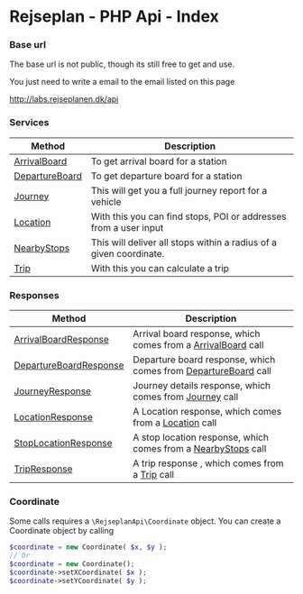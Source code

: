 Rejseplan - PHP Api - Index
=========================

### Base url

The base url is not public, though its still free to get and use.

You just need to write a email to the email listed on this page

http://labs.rejseplanen.dk/api

### Services

| Method | Description |
| --- | --- |
| [ArrivalBoard](Services/ArrivalBoard.md) | To get arrival board for a station |
| [DepartureBoard](Services/DepartureBoard.md) | To get departure board for a station |
| [Journey](Services/Journey.md) | This will get you a full journey report for a vehicle |
| [Location](Services/Location.md) | With this you can find stops, POI or addresses from a user input |
| [NearbyStops](Services/NearbyStops.md) | This will deliver all stops within a radius of a given coordinate.
| [Trip](Services/Trip.md) | With this you can calculate a trip

### Responses

| Method | Description |
| --- | --- |
| [ArrivalBoardResponse](Response/ArrivalBoardResponse.md) | Arrival board response, which comes from a [ArrivalBoard](Services/ArrivalBoard.md) call |
| [DepartureBoardResponse](Response/DepartureBoardResponse.md) | Departure board response, which comes from [DepartureBoard](Services/DepartureBoard.md) call |
| [JourneyResponse](Response/JourneyResponse.md) | Journey details response, which comes from [Journey](Services/Journey.md) call |
| [LocationResponse](Response/LocationResponse.md) | A Location response, which comes from a [Location](Services/Location.md) call |
| [StopLocationResponse](Response/StopLocationResponse.md) | A stop location response, which comes from a [NearbyStops](Services/NearbyStops.md) call |
| [TripResponse](Response/TripResponse.md) | A trip response , which comes from a [Trip](Services/Trip.md) call |

### Coordinate

Some calls requires a `\RejseplanApi\Coordinate` object.
You can create a Coordinate object by calling

```php
$coordinate = new Coordinate( $x, $y );
// Or
$coordinate = new Coordinate();
$coordinate->setXCoordinate( $x );
$coordinate->setYCoordinate( $y );
```
